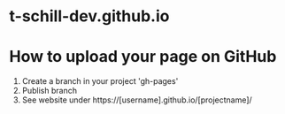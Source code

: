 # t-schill-dev.github.io
# How to upload your page on GitHub

1. Create a branch in your project 'gh-pages'
2. Publish branch
3. See website under https://[username].github.io/[projectname]/

